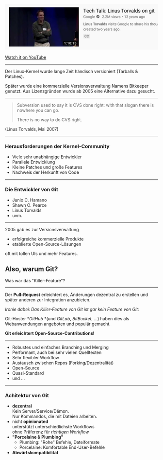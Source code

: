 
![Torvalds Git Talk](torvalds-tech-talk-on-git.png)

[Watch it on YouTube](https://www.youtube.com/watch?v=4XpnKHJAok8)


---


Der Linux-Kernel wurde lange Zeit händisch versioniert (Tarballs & Patches).

Später wurde eine kommerzielle Versionsverwaltung Namens Bitkeeper genutzt.
Aus Lizenzgründen wurde ab 2005 eine Alternative dazu gesucht.


---


> Subversion used to say it is CVS done right:
> with that slogan there is nowhere you can go.
>
> There is no way to do CVS right.

(Linus Torvalds, Mai 2007)


---

### Herausforderungen der Kernel-Community

 * Viele sehr unabhängige Entwickler
 * Parallele Entwicklung
 * Kleine Patches und große Features
 * Nachweis der Herkunft von Code


---

### Die Entwickler von Git

 * Junio C. Hamano
 * Shawn O. Pearce
 * Linus Torvalds
 * uvm.


---

2005 gab es zur Versionsverwaltung

 * erfolgreiche kommerzielle Produkte
 * etablierte Open-Source-Lösungen

 oft mit tollen UIs und mehr Features.

## Also, warum Git?

Was war das "Killer-Feature"?

---


Der **Pull-Request**
erleichtert es, Änderungen dezentral zu erstellen und
später anderen zur Integration anzubieten.

*Ironie dabei: Das Killer-Feature von Git ist gar kein Feature von Git:*

Git-Hoster **GitHub* *(und *GitLab*, *BitBucket*, ...) haben dies als Webanwendungen angeboten und populär gemacht.

**Git erleichtert Open-Source-Contributions!**


---


  * Robustes und einfaches Branching und Merging
  * Performant, auch bei sehr vielen Quelltexten
  * Sehr flexibler Workflow
  * Austausch zwischen Repos (Forking/Dezentralität)
  * Open-Source
  * Quasi-Standard  
  * und ...


---


### Achitektur von Git

 * **dezentral** \
   Kein Server/Service/Dämon. \
   Nur Kommandos, die mit Dateien arbeiten.
 * nicht **opinionated** \
   unterstützt unterschiedlichste Workflows \
   ohne Präferenz für *richtigen Workflow*
 * **"Porcelaine & Plumbing"**
   - Plumbing: "Rohe" Befehle, Dateiformate
   - Porcelaine: Komfortable End-User-Befehle
 * **Abwärtskompatibilität**